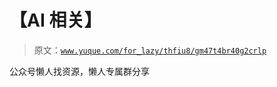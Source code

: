 # 【AI 相关】

> 原文：[`www.yuque.com/for_lazy/thfiu8/gm47t4br40g2crlp`](https://www.yuque.com/for_lazy/thfiu8/gm47t4br40g2crlp)



公众号懒人找资源，懒人专属群分享